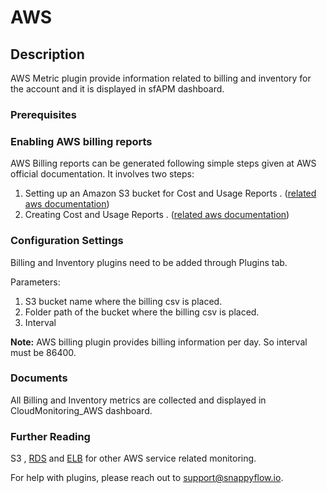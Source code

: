 # AWS
 
## Description

AWS Metric plugin provide information related to billing and inventory for the account and it is displayed in sfAPM dashboard. 

### Prerequisites

### Enabling AWS billing reports

   AWS Billing reports can be generated following simple steps given at AWS official documentation.
It involves two steps:
   
   1. Setting up an Amazon S3 bucket for Cost and Usage Reports . ([related aws documentation](https://docs.aws.amazon.com/cur/latest/userguide/cur-s3.html))
   2. Creating Cost and Usage Reports . ([related aws documentation](https://docs.aws.amazon.com/cur/latest/userguide/cur-create.html))

### Configuration Settings

Billing and Inventory plugins need to be added through Plugins tab.

Parameters:
1) S3 bucket name where the billing csv is placed.
2) Folder path of the bucket where the billing csv is placed.
3) Interval

**Note:** AWS billing plugin provides billing information per day. So interval must be 86400.

### Documents

All Billing and Inventory metrics are collected and displayed in CloudMonitoring_AWS dashboard.

### Further Reading

S3 , [RDS](./rds) and [ELB](./elb) for other AWS service related monitoring.

For help with plugins, please reach out to [support@snappyflow.io](mailto:support@snappyflow.io).